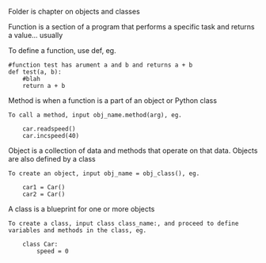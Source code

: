 Folder is chapter on objects and classes

Function is a section of a program that performs a specific task and returns a value... usually

To define a  function, use def, eg. 
	
	#function test has arument a and b and returns a + b
	def test(a, b):
		#blah
		return a + b


Method is when a function is a part of an object or Python class

	To call a method, input obj_name.method(arg), eg.

		car.readspeed()
		car.incspeed(40)

Object is a collection of data and methods that operate on that data. Objects are also defined by a class

	To create an object, input obj_name = obj_class(), eg.
		
		car1 = Car()
		car2 = Car()

A class is a blueprint for one or more objects

	To create a class, input class class_name:, and proceed to define variables and methods in the class, eg.
		
		class Car:
			speed = 0




